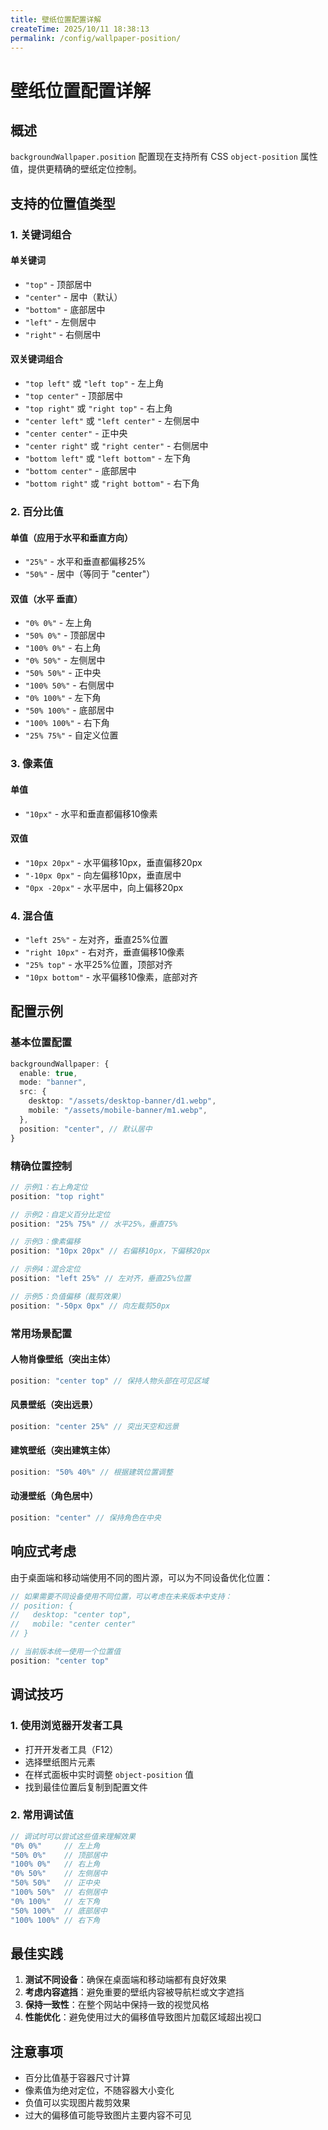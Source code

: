 ```yaml
---
title: 壁纸位置配置详解
createTime: 2025/10/11 18:38:13
permalink: /config/wallpaper-position/
---
```

# 壁纸位置配置详解

## 概述

`backgroundWallpaper.position` 配置现在支持所有 CSS `object-position` 属性值，提供更精确的壁纸定位控制。

## 支持的位置值类型

### 1. 关键词组合

#### 单关键词
- `"top"` - 顶部居中
- `"center"` - 居中（默认）
- `"bottom"` - 底部居中
- `"left"` - 左侧居中
- `"right"` - 右侧居中

#### 双关键词组合
- `"top left"` 或 `"left top"` - 左上角
- `"top center"` - 顶部居中
- `"top right"` 或 `"right top"` - 右上角
- `"center left"` 或 `"left center"` - 左侧居中
- `"center center"` - 正中央
- `"center right"` 或 `"right center"` - 右侧居中
- `"bottom left"` 或 `"left bottom"` - 左下角
- `"bottom center"` - 底部居中
- `"bottom right"` 或 `"right bottom"` - 右下角

### 2. 百分比值

#### 单值（应用于水平和垂直方向）
- `"25%"` - 水平和垂直都偏移25%
- `"50%"` - 居中（等同于 "center"）

#### 双值（水平 垂直）
- `"0% 0%"` - 左上角
- `"50% 0%"` - 顶部居中
- `"100% 0%"` - 右上角
- `"0% 50%"` - 左侧居中
- `"50% 50%"` - 正中央
- `"100% 50%"` - 右侧居中
- `"0% 100%"` - 左下角
- `"50% 100%"` - 底部居中
- `"100% 100%"` - 右下角
- `"25% 75%"` - 自定义位置

### 3. 像素值

#### 单值
- `"10px"` - 水平和垂直都偏移10像素

#### 双值
- `"10px 20px"` - 水平偏移10px，垂直偏移20px
- `"-10px 0px"` - 向左偏移10px，垂直居中
- `"0px -20px"` - 水平居中，向上偏移20px

### 4. 混合值

- `"left 25%"` - 左对齐，垂直25%位置
- `"right 10px"` - 右对齐，垂直偏移10像素
- `"25% top"` - 水平25%位置，顶部对齐
- `"10px bottom"` - 水平偏移10像素，底部对齐

## 配置示例

### 基本位置配置

```typescript
backgroundWallpaper: {
  enable: true,
  mode: "banner",
  src: {
    desktop: "/assets/desktop-banner/d1.webp",
    mobile: "/assets/mobile-banner/m1.webp",
  },
  position: "center", // 默认居中
}
```

### 精确位置控制

```typescript
// 示例1：右上角定位
position: "top right"

// 示例2：自定义百分比定位
position: "25% 75%" // 水平25%，垂直75%

// 示例3：像素偏移
position: "10px 20px" // 右偏移10px，下偏移20px

// 示例4：混合定位
position: "left 25%" // 左对齐，垂直25%位置

// 示例5：负值偏移（裁剪效果）
position: "-50px 0px" // 向左裁剪50px
```

### 常用场景配置

#### 人物肖像壁纸（突出主体）
```typescript
position: "center top" // 保持人物头部在可见区域
```

#### 风景壁纸（突出远景）
```typescript
position: "center 25%" // 突出天空和远景
```

#### 建筑壁纸（突出建筑主体）
```typescript
position: "50% 40%" // 根据建筑位置调整
```

#### 动漫壁纸（角色居中）
```typescript
position: "center" // 保持角色在中央
```

## 响应式考虑

由于桌面端和移动端使用不同的图片源，可以为不同设备优化位置：

```typescript
// 如果需要不同设备使用不同位置，可以考虑在未来版本中支持：
// position: {
//   desktop: "center top",
//   mobile: "center center"
// }

// 当前版本统一使用一个位置值
position: "center top"
```

## 调试技巧

### 1. 使用浏览器开发者工具
- 打开开发者工具（F12）
- 选择壁纸图片元素
- 在样式面板中实时调整 `object-position` 值
- 找到最佳位置后复制到配置文件

### 2. 常用调试值
```typescript
// 调试时可以尝试这些值来理解效果
"0% 0%"     // 左上角
"50% 0%"    // 顶部居中  
"100% 0%"   // 右上角
"0% 50%"    // 左侧居中
"50% 50%"   // 正中央
"100% 50%"  // 右侧居中
"0% 100%"   // 左下角
"50% 100%"  // 底部居中
"100% 100%" // 右下角
```

## 最佳实践

1. **测试不同设备**：确保在桌面端和移动端都有良好效果
2. **考虑内容遮挡**：避免重要的壁纸内容被导航栏或文字遮挡
3. **保持一致性**：在整个网站中保持一致的视觉风格
4. **性能优化**：避免使用过大的偏移值导致图片加载区域超出视口

## 注意事项

- 百分比值基于容器尺寸计算
- 像素值为绝对定位，不随容器大小变化
- 负值可以实现图片裁剪效果
- 过大的偏移值可能导致图片主要内容不可见